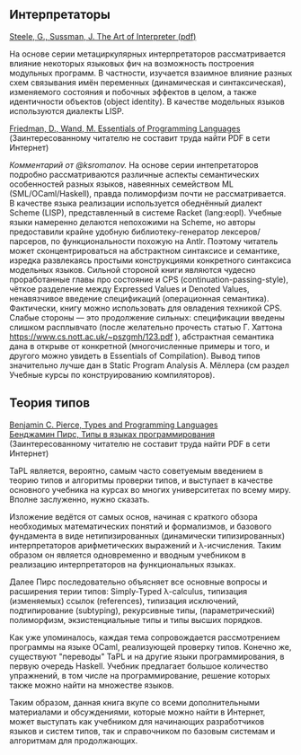 ## Интерпретаторы

[Steele, G., Sussman, J. The Art of Interpreter (pdf)](https://dspace.mit.edu/bitstream/handle/1721.1/6094/AIM-453.pdf)

На основе серии метациркулярных интерпретаторов рассматривается влияние некоторых языковых фич на возможность построения модульных программ. В частности, изучается взаимное влияние разных схем связывания имён переменных (динамическая и синтаксическая), изменяемого состояния и побочных эффектов в целом, а также идентичности объектов (object identity). В качестве модельных языков используются диалекты LISP.

[Friedman, D., Wand, M. Essentials of Programming Languages](https://eopl3.com/)
(Заинтересованному читателю не составит труда найти PDF в сети Интернет)

_Комментарий от @ksromanov._ На основе серии интепретаторов подробно рассматриваются различные аспекты семантических особенностей разных языков, навеянных семейством ML (SML/OCaml/Haskell), правда полиморфизм почти не рассматривается. В качестве языка реализации используется обеднённый диалект Scheme (LISP), представленный в системе Racket (lang:eopl). Учебные языки намеренно делаются непохожими на Scheme, но авторы предоставили крайне удобную библиотеку-генератор лексеров/парсеров, по функциональности похожую на Antlr. Поэтому читатель может сконцентрироваться на абстрактном синтаксисе и семантике, изредка развлекаясь простыми конструкциями конкретного синтаксиса модельных языков. Сильной стороной книги являются чудесно проработанные главы про состояние и CPS (continuation-passing-style), чёткое разделение между Expressed Values и Denoted Values, ненавязчивое введение спецификаций (операционная семантика). Фактически, книгу можно использовать для овладения техникой CPS. Слабые стороны — это продолжение сильных: спецификации введены слишком расплывчато (после желательно прочесть статью Г. Хаттона https://www.cs.nott.ac.uk/~pszgmh/123.pdf ), абстрактная семантика дана в открыве от конкретной (многочисленные примеры и того, и другого можно увидеть в Essentials of Compilation). Вывод типов значительно лучше дан в Static Program Analysis А. Мёллера (см раздел Учебные курсы по конструированию компиляторов).

## Теория типов

[Benjamin C. Pierce, Types and Programming Languages](https://www.cis.upenn.edu/~bcpierce/tapl/) <br />
[Бенджамин Пирс, Типы в языках программирования](https://www.chitai-gorod.ru/catalog/book/454756/) <br />
(Заинтересованному читателю не составит труда найти PDF в сети Интернет)

TaPL является, вероятно, самым часто советуемым введением в теорию типов и алгоритмы проверки типов, и выступает в качестве основного учебника
на курсах во многих университетах по всему миру. Вполне заслуженно, нужно сказать.

Изложение ведётся от самых основ, начиная с краткого обзора необходимых математических понятий и формализмов, и базового фундамента в виде нетипизированных
(динамически типизированных) интерпретаторов арифметических выражений и λ-исчисления. Таким образом он является одновременно и вводным учебником в реализацию
интерпретаторов на функциональных языках.

Далее Пирс последовательно объясняет все основные вопросы и расширения терии типов: Simply-Typed λ-calculus, типизация (изменяемых) ссылок (references),
типизация исключений, подтипирование (subtyping), рекурсивные типы, (параметрический) полиморфизм, экзистенциальные типы и типы высших порядков.

Как уже упоминалось, каждая тема сопровождается рассмотрением программы на языке OCaml, реализующей проверку типов. Конечно же, существуют "переводы" TaPL
и на другие языки программирования, в первую очередь Haskell. Учебник предлагает большое количество упражнений, в том числе на программирование, решение которых
также можно найти на множестве языков.

Таким образом, данная книга вкупе со всеми дополнительными материалами и обсуждениями, которые можно найти в Интернет, может выступать как учебником для начинающих
разработчиков языков и систем типов, так и справочником по базовым системам и алгоритмам для продолжающих.
